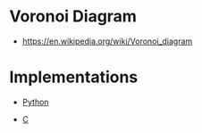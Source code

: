 # Voronoi Diagram
- https://en.wikipedia.org/wiki/Voronoi_diagram

# Implementations
- [Python](https://github.com/jithu7432/voronoi/blob/python/README.md)

- [C](https://github.com/jithu7432/voronoi/blob/C/README.md)
